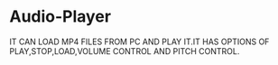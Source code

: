 # Audio-Player
IT CAN LOAD MP4 FILES FROM PC AND PLAY IT.IT HAS OPTIONS OF PLAY,STOP,LOAD,VOLUME CONTROL AND PITCH CONTROL.
